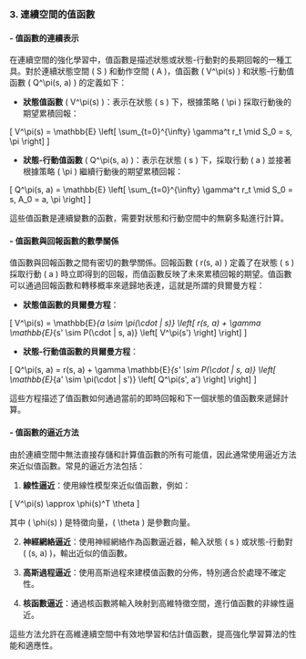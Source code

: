 ### 3. **連續空間的值函數**

#### - **值函數的連續表示**

在連續空間的強化學習中，值函數是描述狀態或狀態-行動對的長期回報的一種工具。對於連續狀態空間 \( S \) 和動作空間 \( A \)，值函數 \( V^\pi(s) \) 和狀態-行動值函數 \( Q^\pi(s, a) \) 的定義如下：

- **狀態值函數** \( V^\pi(s) \)：表示在狀態 \( s \) 下，根據策略 \( \pi \) 採取行動後的期望累積回報：

\[ V^\pi(s) = \mathbb{E} \left[ \sum_{t=0}^{\infty} \gamma^t r_t \mid S_0 = s, \pi \right] \]

- **狀態-行動值函數** \( Q^\pi(s, a) \)：表示在狀態 \( s \) 下，採取行動 \( a \) 並接著根據策略 \( \pi \) 繼續行動後的期望累積回報：

\[ Q^\pi(s, a) = \mathbb{E} \left[ \sum_{t=0}^{\infty} \gamma^t r_t \mid S_0 = s, A_0 = a, \pi \right] \]

這些值函數是連續變數的函數，需要對狀態和行動空間中的無窮多點進行計算。

#### - **值函數與回報函數的數學關係**

值函數與回報函數之間有密切的數學關係。回報函數 \( r(s, a) \) 定義了在狀態 \( s \) 採取行動 \( a \) 時立即得到的回報，而值函數反映了未來累積回報的期望。值函數可以通過回報函數和轉移概率來遞歸地表達，這就是所謂的貝爾曼方程：

- **狀態值函數的貝爾曼方程**：

\[ V^\pi(s) = \mathbb{E}_{a \sim \pi(\cdot | s)} \left[ r(s, a) + \gamma \mathbb{E}_{s' \sim P(\cdot | s, a)} \left[ V^\pi(s') \right] \right] \]

- **狀態-行動值函數的貝爾曼方程**：

\[ Q^\pi(s, a) = r(s, a) + \gamma \mathbb{E}_{s' \sim P(\cdot | s, a)} \left[ \mathbb{E}_{a' \sim \pi(\cdot | s')} \left[ Q^\pi(s', a') \right] \right] \]

這些方程描述了值函數如何通過當前的即時回報和下一個狀態的值函數來遞歸計算。

#### - **值函數的逼近方法**

由於連續空間中無法直接存儲和計算值函數的所有可能值，因此通常使用逼近方法來近似值函數。常見的逼近方法包括：

1. **線性逼近**：使用線性模型來近似值函數，例如：

\[ V^\pi(s) \approx \phi(s)^T \theta \]

其中 \( \phi(s) \) 是特徵向量，\( \theta \) 是參數向量。

2. **神經網絡逼近**：使用神經網絡作為函數逼近器，輸入狀態 \( s \) 或狀態-行動對 \( (s, a) \)，輸出近似的值函數。

3. **高斯過程逼近**：使用高斯過程來建模值函數的分佈，特別適合於處理不確定性。

4. **核函數逼近**：通過核函數將輸入映射到高維特徵空間，進行值函數的非線性逼近。

這些方法允許在高維連續空間中有效地學習和估計值函數，提高強化學習算法的性能和適應性。